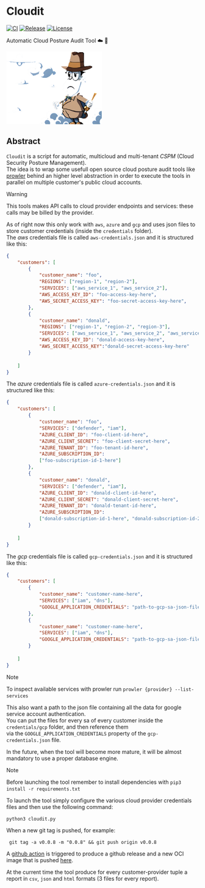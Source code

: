 # Cloudit
[![CI](https://github.com/rooted-io/cloudit/actions/workflows/ci.yaml/badge.svg)](https://github.com/rooted-io/cloudit/actions/workflows/ci.yaml)  [![Release](https://github.com/rooted-io/cloudit/actions/workflows/release.yaml/badge.svg)](https://github.com/rooted-io/cloudit/actions/workflows/release.yaml)  [![License](https://img.shields.io/badge/License-Apache%202.0-blue.svg)](https://opensource.org/licenses/Apache-2.0)



Automatic Cloud Posture Audit Tool ☁️ 🔬  

<img src="docs/images/tool-logo.png" alt="Cloudit Logo" width="250" height="190"> 

## Abstract


`Cloudit` is a script for automatic, multicloud and  multi-tenant *CSPM* (Cloud Security Posture Management).  
The idea is to wrap some usefull open source cloud posture audit tools like [prowler](https://github.com/prowler-cloud/prowler)  behind an higher level abstraction in order to execute the tools in parallel on multiple customer's public cloud accounts.  

> [!WARNING]  
> This tools makes API calls to cloud provider endpoints and services: these calls may be billed by the provider.  

As of right now this only work with `aws`, `azure` and `gcp` and uses json files to store customer credentials (inside the `credentials` folder).  
The *aws* credentials file is called `aws-credentials.json` and it is structured like this:  

```json
{
    "customers": [
        {
            "customer_name": "foo",
            "REGIONS": ["region-1", "region-2"],
            "SERVICES": ["aws_service_1", "aws_service_2"],
            "AWS_ACCESS_KEY_ID": "foo-access-key-here",
            "AWS_SECRET_ACCESS_KEY": "foo-secret-access-key-here",
        },
        {
            "customer_name": "donald",
            "REGIONS": ["region-1", "region-2", "region-3"],
            "SERVICES": ["aws_service_1", "aws_service_2", "aws_service_3"],
            "AWS_ACCESS_KEY_ID": "donald-access-key-here",
            "AWS_SECRET_ACCESS_KEY":"donald-secret-access-key-here"
        }

    ]
}
```   

The *azure* credentials file is called `azure-credentials.json` and it is structured like this:  

```json
{
    "customers": [
        {
            "customer_name": "foo",
            "SERVICES": ["defender", "iam"],
            "AZURE_CLIENT_ID": "foo-client-id-here",
            "AZURE_CLIENT_SECRET": "foo-client-secret-here",
            "AZURE_TENANT_ID": "foo-tenant-id-here",
            "AZURE_SUBSCRIPTION_ID":
            ["foo-subscription-id-1-here"]
        },
        {
            "customer_name": "donald",
            "SERVICES": ["defender", "iam"],
            "AZURE_CLIENT_ID": "donald-client-id-here",
            "AZURE_CLIENT_SECRET": "donald-client-secret-here",
            "AZURE_TENANT_ID": "donald-tenant-id-here",
            "AZURE_SUBSCRIPTION_ID":
            ["donald-subscription-id-1-here", "donald-subscription-id-2-here"]
        }

    ]
}
```   


The *gcp* credentials file is called `gcp-credentials.json` and it is structured like this:  

```json
{
    "customers": [
        {
            "customer_name": "customer-name-here",
            "SERVICES": ["iam", "dns"],
            "GOOGLE_APPLICATION_CREDENTIALS": "path-to-gcp-sa-json-file-here (eg. credentials/gcp/customer1-gcp-sa.json)"
        },
        {
            "customer_name": "customer-name-here",
            "SERVICES": ["iam", "dns"],
            "GOOGLE_APPLICATION_CREDENTIALS": "path-to-gcp-sa-json-file-here (eg. credentials/gcp/customer2-gcp-sa.json)"
        }

    ]
}
```   

> [!NOTE]  
> To inspect available services with prowler run `prowler {provider} --list-services`  

This also want a path to the json file containing all the data for google service account authentication.  
You can put the files for every sa of every customer inside the `credentials/gcp` folder, and then reference them  
via the `GOOGLE_APPLICATION_CREDENTIALS` property of the `gcp-credentials.json` file.  

In the future, when the tool will become more mature, it will be almost mandatory to use a proper database engine.  

> [!NOTE]  
> Before launching the tool remember to install dependencies with `pip3 install -r requirements.txt`  

To launch the tool simply configure the various cloud provider credentials files and then use the following command:  
```console
python3 cloudit.py
```  

When a new git tag is pushed, for example:  
```console
 git tag -a v0.0.8 -m "0.0.8" && git push origin v0.0.8
```  
A [github action](https://github.com/rooted-io/cloudit/blob/main/.github/workflows/release.yaml) is triggered to produce a github release and a new OCI image that is pushed [here]([https://packages](https://github.com/rooted-io/cloudit/pkgs/container/cloudit)).  




At the current time the tool produce for every customer-provider tuple a report in `csv`, `json` and `html` formats (3 files for every report).  



